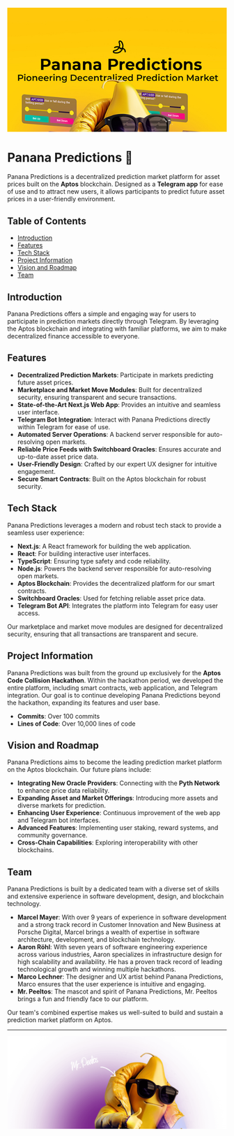 ![Panana Predictions Preview](./public/pp-preview-yellow.jpg)

# Panana Predictions 🍌

Panana Predictions is a decentralized prediction market platform for asset prices built on the **Aptos** blockchain. Designed as a **Telegram app** for ease of use and to attract new users, it allows participants to predict future asset prices in a user-friendly environment.

## Table of Contents

- [Introduction](#introduction)
- [Features](#features)
- [Tech Stack](#tech-stack)
- [Project Information](#project-information)
- [Vision and Roadmap](#vision-and-roadmap)
- [Team](#team)

## Introduction

Panana Predictions offers a simple and engaging way for users to participate in prediction markets directly through Telegram. By leveraging the Aptos blockchain and integrating with familiar platforms, we aim to make decentralized finance accessible to everyone.

## Features

- **Decentralized Prediction Markets**: Participate in markets predicting future asset prices.
- **Marketplace and Market Move Modules**: Built for decentralized security, ensuring transparent and secure transactions.
- **State-of-the-Art Next.js Web App**: Provides an intuitive and seamless user interface.
- **Telegram Bot Integration**: Interact with Panana Predictions directly within Telegram for ease of use.
- **Automated Server Operations**: A backend server responsible for auto-resolving open markets.
- **Reliable Price Feeds with Switchboard Oracles**: Ensures accurate and up-to-date asset price data.
- **User-Friendly Design**: Crafted by our expert UX designer for intuitive engagement.
- **Secure Smart Contracts**: Built on the Aptos blockchain for robust security.

## Tech Stack

Panana Predictions leverages a modern and robust tech stack to provide a seamless user experience:

- **Next.js**: A React framework for building the web application.
- **React**: For building interactive user interfaces.
- **TypeScript**: Ensuring type safety and code reliability.
- **Node.js**: Powers the backend server responsible for auto-resolving open markets.
- **Aptos Blockchain**: Provides the decentralized platform for our smart contracts.
- **Switchboard Oracles**: Used for fetching reliable asset price data.
- **Telegram Bot API**: Integrates the platform into Telegram for easy user access.

Our marketplace and market move modules are designed for decentralized security, ensuring that all transactions are transparent and secure.

## Project Information

Panana Predictions was built from the ground up exclusively for the **Aptos Code Collision Hackathon**. Within the hackathon period, we developed the entire platform, including smart contracts, web application, and Telegram integration. Our goal is to continue developing Panana Predictions beyond the hackathon, expanding its features and user base.

- **Commits**: Over 100 commits
- **Lines of Code**: Over 10,000 lines of code

## Vision and Roadmap

Panana Predictions aims to become the leading prediction market platform on the Aptos blockchain. Our future plans include:

- **Integrating New Oracle Providers**: Connecting with the **Pyth Network** to enhance price data reliability.
- **Expanding Asset and Market Offerings**: Introducing more assets and diverse markets for prediction.
- **Enhancing User Experience**: Continuous improvement of the web app and Telegram bot interfaces.
- **Advanced Features**: Implementing user staking, reward systems, and community governance.
- **Cross-Chain Capabilities**: Exploring interoperability with other blockchains.

## Team

Panana Predictions is built by a dedicated team with a diverse set of skills and extensive experience in software development, design, and blockchain technology.

- **Marcel Mayer**: With over 9 years of experience in software development and a strong track record in Customer Innovation and New Business at Porsche Digital, Marcel brings a wealth of expertise in software architecture, development, and blockchain technology.
- **Aaron Röhl**: With seven years of software engineering experience across various industries, Aaron specializes in infrastructure design for high scalability and availability. He has a proven track record of leading technological growth and winning multiple hackathons.
- **Marco Lechner**: The designer and UX artist behind Panana Predictions, Marco ensures that the user experience is intuitive and engaging.
- **Mr. Peeltos**: The mascot and spirit of Panana Predictions, Mr. Peeltos brings a fun and friendly face to our platform.

Our team's combined expertise makes us well-suited to build and sustain a prediction market platform on Aptos.

---

![Mr. Peeltos Approves](./public/peeltos_approved.png)
